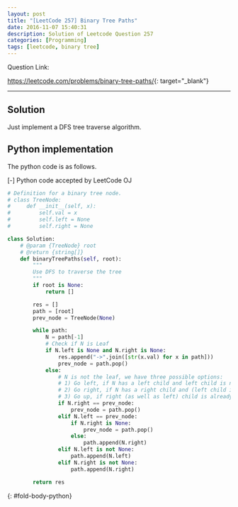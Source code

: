 ```yaml
---
layout: post
title: "[LeetCode 257] Binary Tree Paths"
date: 2016-11-07 15:40:31
description: Solution of Leetcode Question 257
categories: [Programming]
tags: [leetcode, binary tree]
---
```


Question Link:

<https://leetcode.com/problems/binary-tree-paths/>{: target="_blank"}

---

## Solution

Just implement a DFS tree traverse algorithm.

## Python implementation

The python code is as follows.

<div class="code-title">
<span class="code-fold" id="fold-btn-python" onclick="$use('fold-body-python', 'fold-btn-python')">[-]</span>
Python code accepted by LeetCode OJ
</div>

~~~ python
# Definition for a binary tree node.
# class TreeNode:
#     def __init__(self, x):
#         self.val = x
#         self.left = None
#         self.right = None

class Solution:
    # @param {TreeNode} root
    # @return {string[]}
    def binaryTreePaths(self, root):
        """
        Use DFS to traverse the tree
        """
        if root is None:
            return []

        res = []
        path = [root]
        prev_node = TreeNode(None)

        while path:
            N = path[-1]
            # Check if N is Leaf
            if N.left is None and N.right is None:
                res.append("->".join([str(x.val) for x in path]))
                prev_node = path.pop()
            else:
                # N is not the leaf, we have three possible options:
                # 1) Go left, if N has a left child and left child is not visited
                # 2) Go right, if N has a right child and (left child is visited or None)
                # 3) Go up, if right (as well as left) child is already visited or None
                if N.right == prev_node:
                    prev_node = path.pop()
                elif N.left == prev_node:
                    if N.right is None:
                        prev_node = path.pop()
                    else:
                        path.append(N.right)
                elif N.left is not None:
                    path.append(N.left)
                elif N.right is not None:
                    path.append(N.right)

        return res

~~~
{: #fold-body-python}
